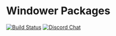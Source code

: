 # Windower Packages
[![Build Status](https://github.com/windower/packages/workflows/Build/badge.svg?branch=master&event=push)](https://github.com/windower/packages/actions?query=workflow%3A"Build"+event%3Apush)
[![Discord Chat](https://img.shields.io/discord/338590234235371531.svg?logo=discord&logoColor=white&colorB=7289da)](https://discord.gg/2wCMexS)
